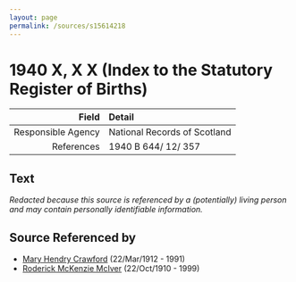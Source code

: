 ```yaml
---
layout: page
permalink: /sources/s15614218
---
```


# 1940 X, X X (Index to the Statutory Register of Births)

Field | Detail
---:|:---
Responsible Agency | National Records of Scotland
References | 1940 B 644/ 12/ 357

## Text

_Redacted because this source is referenced by a (potentially) living person and may contain personally identifiable information._

## Source Referenced by

* [Mary Hendry Crawford](../people/@465270@-mary-hendry-crawford-b1912-3-22-d1991.md) (22/Mar/1912 - 1991)
* [Roderick McKenzie McIver](../people/@90830540@-roderick-mckenzie-mciver-b1910-10-22-d1999.md) (22/Oct/1910 - 1999)
